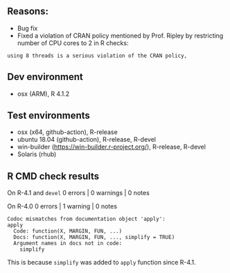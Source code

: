 ## Reasons:

* Bug fix
* Fixed a violation of CRAN policy mentioned by Prof. Ripley by restricting 
number of CPU cores to 2 in R checks:

```
using 8 threads is a serious violation of the CRAN policy,
```

## Dev environment 
* osx (ARM), R 4.1.2

## Test environments
* osx (x64, github-action), R-release
* ubuntu 18.04 (github-action), R-release, R-devel
* win-builder (https://win-builder.r-project.org/), R-release, R-devel
* Solaris (rhub)

## R CMD check results

On R-4.1 and `devel`
0 errors | 0 warnings | 0 notes

On R-4.0
0 errors | 1 warning | 0 notes

```
Codoc mismatches from documentation object 'apply':
apply
  Code: function(X, MARGIN, FUN, ...)
  Docs: function(X, MARGIN, FUN, ..., simplify = TRUE)
  Argument names in docs not in code:
    simplify
```

This is because `simplify` was added to `apply` function since R-4.1.
